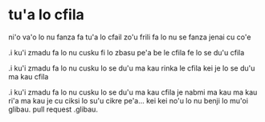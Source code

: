 # tu'a lo cfila
ni'o va'o lo nu fanza fa tu'a lo cfail zo'u frili fa lo nu se fanza jenai cu co'e

.i ku'i zmadu fa lo nu cusku fi lo zbasu pe'a be le cfila fe lo se du'u cfila

.i ku'i zmadu fa lo nu cusku lo se du'u ma kau rinka le cfila kei je lo se du'u ma kau cfila

.i ku'i zmadu fa lo nu cusku lo se du'u ma kau cfila je nabmi ma kau ma kau ri'a ma kau je cu ciksi lo su'u cikre pe'a... kei kei no'u lo nu benji lo mu'oi glibau. pull request .glibau.
